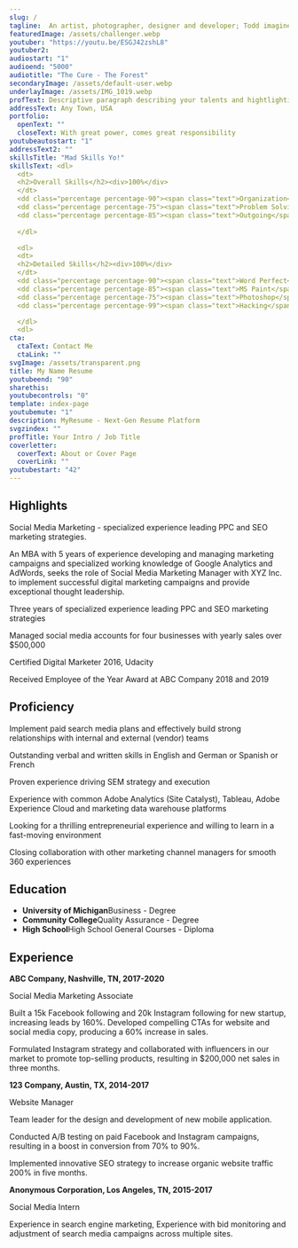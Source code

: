 ```yaml
---
slug: /
tagline:  An artist, photographer, designer and developer; Todd imagines things & makes them come to life.
featuredImage: /assets/challenger.webp
youtuber: "https://youtu.be/ESGJ42zshL8"
youtuber2: 
audiostart: "1"
audioend: "5000"
audiotitle: "The Cure - The Forest"
secondaryImage: /assets/default-user.webp
underlayImage: /assets/IMG_1019.webp
profText: Descriptive paragraph describing your talents and hightlighting your skills and overall experience in the field.
addressText: Any Town, USA
portfolio:
  openText: ""
  closeText: With great power, comes great responsibility
youtubeautostart: "1"
addressText2: ""
skillsTitle: "Mad Skills Yo!"
skillsText: <dl>
  <dt>
  <h2>Overall Skills</h2><div>100%</div>
  </dt>
  <dd class="percentage percentage-90"><span class="text">Organization</span> <span class="percent">90%</span></dd>
  <dd class="percentage percentage-75"><span class="text">Problem Solving</span> <span class="percent">75%</span></dd>
  <dd class="percentage percentage-85"><span class="text">Outgoing</span> <span class="percent">85%</span></dd>
 
  </dl>

  <dl>
  <dt>
  <h2>Detailed Skills</h2><div>100%</div>
  </dt>
  <dd class="percentage percentage-90"><span class="text">Word Perfect</span> <span class="percent">90%</span></dd>
  <dd class="percentage percentage-85"><span class="text">MS Paint</span> <span class="percent">85%</span></dd>
  <dd class="percentage percentage-75"><span class="text">Photoshop</span> <span class="percent">75%</span></dd>
  <dd class="percentage percentage-99"><span class="text">Hacking</span> <span class="percent">99%</span></dd>

  </dl>
  <dl>
cta:
  ctaText: Contact Me
  ctaLink: ""
svgImage: /assets/transparent.png
title: My Name Resume
youtubeend: "90"
sharethis: 
youtubecontrols: "0"
template: index-page
youtubemute: "1"
description: MyResume - Next-Gen Resume Platform
svgzindex: ""
profTitle: Your Intro / Job Title
coverletter:
  coverText: About or Cover Page
  coverLink: ""
youtubestart: "42"
---
```

<!-- Do not delete -->
<div>
<!-- Do not delete -->

## Highlights

Social Media Marketing - specialized experience leading PPC and SEO marketing strategies.

An MBA with 5 years of experience developing and managing marketing campaigns and specialized working knowledge of Google Analytics and AdWords, seeks the role of Social Media Marketing Manager with XYZ Inc. to implement successful digital marketing campaigns and provide exceptional thought leadership.</p><p>Three years of specialized experience leading PPC and SEO marketing strategies

Managed social media accounts for four businesses with yearly sales over $500,000

Certified Digital Marketer 2016, Udacity

Received Employee of the Year Award at ABC Company 2018 and 2019

## Proficiency

Implement paid search media plans and effectively build strong relationships with internal and external (vendor) teams

Outstanding verbal and written skills in English and German or Spanish or French

Proven experience driving SEM strategy and execution

Experience with common Adobe Analytics (Site Catalyst), Tableau, Adobe Experience Cloud and marketing data warehouse platforms

Looking for a thrilling entrepreneurial experience and willing to learn in a fast-moving environment

Closing collaboration with other marketing channel managers for smooth 360 experiences
      

## Education

<ul className="edu">
    <li><strong>University of Michigan</strong>Business - Degree</li>
    <li><strong>Community College</strong>Quality Assurance - Degree</li>
    <li><strong>High School</strong>High School General Courses - Diploma</li>
    </ul>



<!-- Do not delete -->
</div>
<div>
<!-- Do not delete -->

## Experience

**ABC Company, Nashville, TN, 2017-2020**

Social Media Marketing Associate

Built a 15k Facebook following and 20k Instagram following for new startup, increasing leads by 160%.
Developed compelling CTAs for website and social media copy, producing a 60% increase in sales.

Formulated Instagram strategy and collaborated with influencers in our market to promote top-selling products, resulting in $200,000 net sales in three months.

**123 Company, Austin, TX, 2014-2017**

Website Manager

Team leader for the design and development of new mobile application.

Conducted A/B testing on paid Facebook and Instagram campaigns, resulting in a boost in conversion from 70% to 90%.

Implemented innovative SEO strategy to increase organic website traffic 200% in five months.

**Anonymous Corporation, Los Angeles, TN, 2015-2017**

Social Media Intern

Experience in search engine marketing, Experience with bid monitoring and adjustment of search media campaigns across multiple sites.

<!-- Do not delete -->
</div>
<!-- Do not delete -->